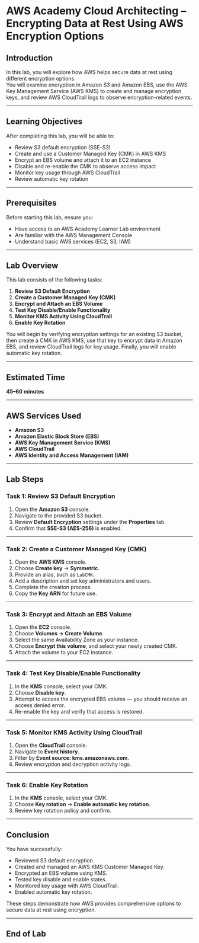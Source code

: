 # AWS Academy Cloud Architecting – Encrypting Data at Rest Using AWS Encryption Options

## Introduction
In this lab, you will explore how AWS helps secure data at rest using different encryption options.  
You will examine encryption in Amazon S3 and Amazon EBS, use the AWS Key Management Service (AWS KMS) to create and manage encryption keys, and review AWS CloudTrail logs to observe encryption-related events.

---

## Learning Objectives
After completing this lab, you will be able to:

- Review S3 default encryption (SSE-S3)
- Create and use a Customer Managed Key (CMK) in AWS KMS
- Encrypt an EBS volume and attach it to an EC2 instance
- Disable and re-enable the CMK to observe access impact
- Monitor key usage through AWS CloudTrail
- Review automatic key rotation

---

## Prerequisites
Before starting this lab, ensure you:

- Have access to an AWS Academy Learner Lab environment
- Are familiar with the AWS Management Console
- Understand basic AWS services (EC2, S3, IAM)

---

## Lab Overview
This lab consists of the following tasks:

1. **Review S3 Default Encryption**
2. **Create a Customer Managed Key (CMK)**
3. **Encrypt and Attach an EBS Volume**
4. **Test Key Disable/Enable Functionality**
5. **Monitor KMS Activity Using CloudTrail**
6. **Enable Key Rotation**

You will begin by verifying encryption settings for an existing S3 bucket, then create a CMK in AWS KMS, use that key to encrypt data in Amazon EBS, and review CloudTrail logs for key usage. Finally, you will enable automatic key rotation.

---

## Estimated Time
**45–60 minutes**

---

## AWS Services Used
- **Amazon S3**
- **Amazon Elastic Block Store (EBS)**
- **AWS Key Management Service (KMS)**
- **AWS CloudTrail**
- **AWS Identity and Access Management (IAM)**

---

## Lab Steps

### Task 1: Review S3 Default Encryption
1. Open the **Amazon S3** console.
2. Navigate to the provided S3 bucket.
3. Review **Default Encryption** settings under the **Properties** tab.
4. Confirm that **SSE-S3 (AES-256)** is enabled.

---

### Task 2: Create a Customer Managed Key (CMK)
1. Open the **AWS KMS** console.
2. Choose **Create key** → **Symmetric**.
3. Provide an alias, such as `LabCMK`.
4. Add a description and set key administrators and users.
5. Complete the creation process.
6. Copy the **Key ARN** for future use.

---

### Task 3: Encrypt and Attach an EBS Volume
1. Open the **EC2** console.
2. Choose **Volumes → Create Volume**.
3. Select the same Availability Zone as your instance.
4. Choose **Encrypt this volume**, and select your newly created CMK.
5. Attach the volume to your EC2 instance.

---

### Task 4: Test Key Disable/Enable Functionality
1. In the **KMS** console, select your CMK.
2. Choose **Disable key**.
3. Attempt to access the encrypted EBS volume — you should receive an access denied error.
4. Re-enable the key and verify that access is restored.

---

### Task 5: Monitor KMS Activity Using CloudTrail
1. Open the **CloudTrail** console.
2. Navigate to **Event history**.
3. Filter by **Event source: kms.amazonaws.com**.
4. Review encryption and decryption activity logs.

---

### Task 6: Enable Key Rotation
1. In the **KMS** console, select your CMK.
2. Choose **Key rotation** → **Enable automatic key rotation**.
3. Review key rotation policy and confirm.

---

## Conclusion
You have successfully:
- Reviewed S3 default encryption.
- Created and managed an AWS KMS Customer Managed Key.
- Encrypted an EBS volume using KMS.
- Tested key disable and enable states.
- Monitored key usage with AWS CloudTrail.
- Enabled automatic key rotation.

These steps demonstrate how AWS provides comprehensive options to secure data at rest using encryption.

---

## End of Lab
